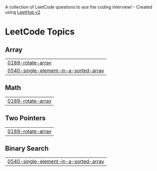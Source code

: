 A collection of LeetCode questions to ace the coding interview! - Created using [LeetHub v2](https://github.com/arunbhardwaj/LeetHub-2.0)
<!---LeetCode Topics Start-->
# LeetCode Topics
## Array
|  |
| ------- |
| [0189-rotate-array](https://github.com/coramdeo59/competitive-programming/tree/master/0189-rotate-array) |
| [0540-single-element-in-a-sorted-array](https://github.com/coramdeo59/competitive-programming/tree/master/0540-single-element-in-a-sorted-array) |
## Math
|  |
| ------- |
| [0189-rotate-array](https://github.com/coramdeo59/competitive-programming/tree/master/0189-rotate-array) |
## Two Pointers
|  |
| ------- |
| [0189-rotate-array](https://github.com/coramdeo59/competitive-programming/tree/master/0189-rotate-array) |
## Binary Search
|  |
| ------- |
| [0540-single-element-in-a-sorted-array](https://github.com/coramdeo59/competitive-programming/tree/master/0540-single-element-in-a-sorted-array) |
<!---LeetCode Topics End-->
